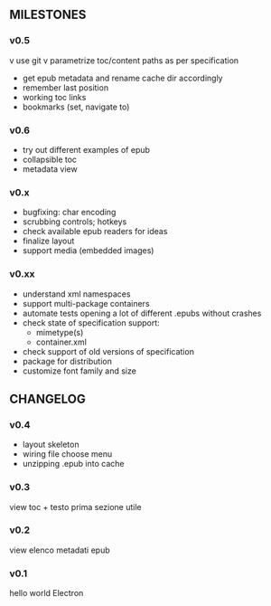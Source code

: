 ## MILESTONES
### v0.5
v use git
v parametrize toc/content paths as per specification
- get epub metadata and rename cache dir accordingly
- remember last position
- working toc links
- bookmarks (set, navigate to)

### v0.6
- try out different examples of epub
- collapsible toc
- metadata view

### v0.x
- bugfixing: char encoding
- scrubbing controls; hotkeys
- check available epub readers for ideas
- finalize layout
- support media (embedded images)

### v0.xx
- understand xml namespaces
- support multi-package containers
- automate tests opening a lot of different .epubs without crashes
- check state of specification support:
	- mimetype(s)
	- container.xml
- check support of old versions of specification
- package for distribution
- customize font family and size


## CHANGELOG
### v0.4
- layout skeleton
- wiring file choose menu
- unzipping .epub into cache

### v0.3
view toc + testo prima sezione utile

### v0.2
view elenco metadati epub

### v0.1
hello world Electron

